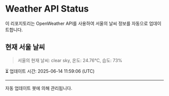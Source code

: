 
# Weather API Status

이 리포지토리는 OpenWeather API를 사용하여 서울의 날씨 정보를 자동으로 업데이트합니다.

## 현재 서울 날씨
> 서울의 현재 날씨: clear sky, 온도: 24.76°C, 습도: 73%

⏳ 업데이트 시간: 2025-06-14 11:59:06 (UTC)

---
자동 업데이트 봇에 의해 관리됩니다.
